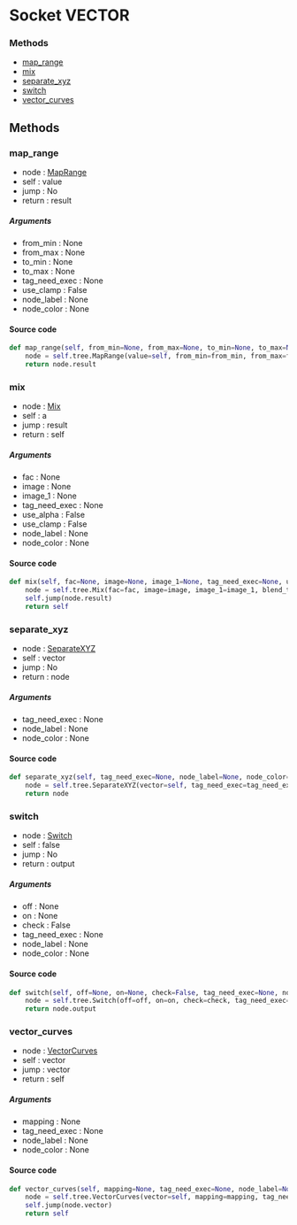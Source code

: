 # Socket VECTOR


### Methods

- [map_range](#map_range)
- [mix](#mix)
- [separate_xyz](#separate_xyz)
- [switch](#switch)
- [vector_curves](#vector_curves)

## Methods

### map_range


- node : [MapRange](/docs/Compositor/MapRange.md)
- self : value
- jump : No
- return : result

##### Arguments

- from_min : None
- from_max : None
- to_min : None
- to_max : None
- tag_need_exec : None
- use_clamp : False
- node_label : None
- node_color : None

#### Source code

``` python
def map_range(self, from_min=None, from_max=None, to_min=None, to_max=None, tag_need_exec=None, use_clamp=False, node_label=None, node_color=None):
    node = self.tree.MapRange(value=self, from_min=from_min, from_max=from_max, to_min=to_min, to_max=to_max, tag_need_exec=tag_need_exec, use_clamp=use_clamp, node_label=node_label, node_color=node_color)
    return node.result
```
### mix


- node : [Mix](/docs/Compositor/Mix.md)
- self : a
- jump : result
- return : self

##### Arguments

- fac : None
- image : None
- image_1 : None
- tag_need_exec : None
- use_alpha : False
- use_clamp : False
- node_label : None
- node_color : None

#### Source code

``` python
def mix(self, fac=None, image=None, image_1=None, tag_need_exec=None, use_alpha=False, use_clamp=False, node_label=None, node_color=None):
    node = self.tree.Mix(fac=fac, image=image, image_1=image_1, blend_type='MIX', tag_need_exec=tag_need_exec, use_alpha=use_alpha, use_clamp=use_clamp, node_label=node_label, node_color=node_color)
    self.jump(node.result)
    return self
```
### separate_xyz


- node : [SeparateXYZ](/docs/Compositor/SeparateXYZ.md)
- self : vector
- jump : No
- return : node

##### Arguments

- tag_need_exec : None
- node_label : None
- node_color : None

#### Source code

``` python
def separate_xyz(self, tag_need_exec=None, node_label=None, node_color=None):
    node = self.tree.SeparateXYZ(vector=self, tag_need_exec=tag_need_exec, node_label=node_label, node_color=node_color)
    return node
```
### switch


- node : [Switch](/docs/Compositor/Switch.md)
- self : false
- jump : No
- return : output

##### Arguments

- off : None
- on : None
- check : False
- tag_need_exec : None
- node_label : None
- node_color : None

#### Source code

``` python
def switch(self, off=None, on=None, check=False, tag_need_exec=None, node_label=None, node_color=None):
    node = self.tree.Switch(off=off, on=on, check=check, tag_need_exec=tag_need_exec, node_label=node_label, node_color=node_color)
    return node.output
```
### vector_curves


- node : [VectorCurves](/docs/Compositor/VectorCurves.md)
- self : vector
- jump : vector
- return : self

##### Arguments

- mapping : None
- tag_need_exec : None
- node_label : None
- node_color : None

#### Source code

``` python
def vector_curves(self, mapping=None, tag_need_exec=None, node_label=None, node_color=None):
    node = self.tree.VectorCurves(vector=self, mapping=mapping, tag_need_exec=tag_need_exec, node_label=node_label, node_color=node_color)
    self.jump(node.vector)
    return self
```
